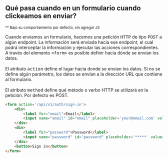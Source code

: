 ## Qué pasa cuando en un formulario cuando clickeamos en enviar?
<small class='text-xs p-2 rounded-md bg-zinc-700/20'>** Bajo su comportamiento por defecto, sin agregar JS</small>

<div class='grid grid-cols-2 text-sm gap-10'>

<p>
Cuando enviamos un formulario, hacemos una petición <kbd>HTTP</kbd> de tipo <kbd>POST</kbd> a algún endpoint.
La información será enviada hacia ese endpoint, el cual podrá interceptar la información y ejecutar las acciones correspondientes. <br/>
A través del elemento <kbd>&lt;form&gt;</kbd> es posible definir hacia dónde se envían los datos.<br/><br/>
El atributo <kbd>action</kbd> define el lugar hacia donde se envían los datos. Si no se define algún parámetro, los datos se envían a la dirección URL que contiene al formulario.<br/><br/>
El atributo <kbd>method</kbd> define qué método o verbo HTTP se utilizará en la petición. Por defecto es POST.
</p>

```html
<form action='/api/v1/auth/sign-in'>
    <div>
        <label for="email">Email</label>
        <input name="email" id="email" placeholder='your@email.com' value="" />
    </div>
    <div>
        <label for="password">Password</label>
        <input name="password" id="password" placeholder='*****' value="" />
    </div>
    <button>Sign in</button>
</form>

```

</div>